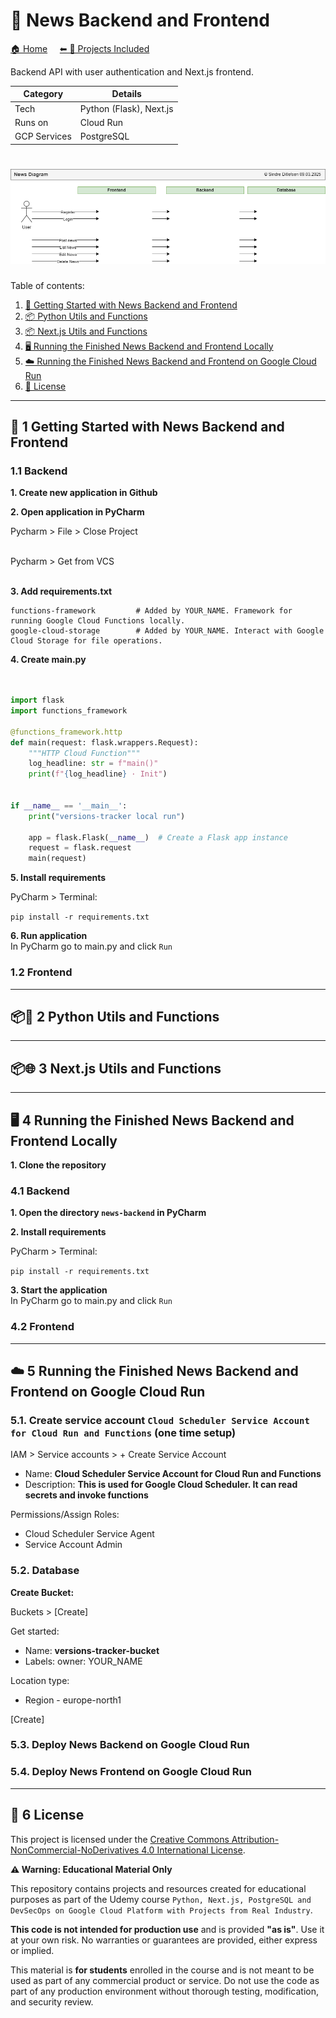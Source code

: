 # 📝 News Backend and Frontend

[🏠 Home](../)
&nbsp; &nbsp;
[⬅ 🎯 Projects Included](../#-4-projects-included)

Backend API with user authentication and Next.js frontend.

| Category     | Details                 |          
|--------------|-------------------------|
| Tech         | Python (Flask), Next.js |
| Runs on      | Cloud Run               |
| GCP Services | PostgreSQL              |


# ![News Backend and Frontend Diagram](_docs/news-diagram.drawio.png) 

Table of contents:
1. [🚀 Getting Started with News Backend and Frontend](#-1-getting-started-with-news-backend-and-frontendm)
2. [📦 Python Utils and Functions](#-2-python-utils-and-functions)
3. [📦 Next.js Utils and Functions](#-3-nextjs-utils-and-functions)
4. [🖥️ Running the Finished News Backend and Frontend Locally](#%EF%B8%8F-4-running-the-finished-news-backend-and-frontend-locally)
5. [☁️ Running the Finished News Backend and Frontend on Google Cloud Run](#%EF%B8%8F-5-running-the-finished-news-backend-and-frontend-on-google-cloud-run)
6. [📜 License](#-6-license)

---

## 🚀 1 Getting Started with News Backend and Frontend



### 1.1 Backend


**1. Create new application in Github**

**2. Open application in PyCharm**

Pycharm > File > Close Project<br><br>

Pycharm > Get from VCS<br><br>


**3. Add requirements.txt**

```
functions-framework         # Added by YOUR_NAME. Framework for running Google Cloud Functions locally.
google-cloud-storage        # Added by YOUR_NAME. Interact with Google Cloud Storage for file operations.
```

**4. Create main.py**

```python


import flask
import functions_framework

@functions_framework.http
def main(request: flask.wrappers.Request):
    """HTTP Cloud Function"""
    log_headline: str = f"main()"
    print(f"{log_headline} · Init")


if __name__ == '__main__':
    print("versions-tracker local run")

    app = flask.Flask(__name__)  # Create a Flask app instance
    request = flask.request
    main(request)
```

**5. Install requirements**

PyCharm > Terminal:

`pip install -r requirements.txt`

**6. Run application**<br>
In PyCharm go to main.py and click `Run`


### 1.2 Frontend


---

## 📦🐍 2 Python Utils and Functions


---

## 📦🌐 3 Next.js Utils and Functions



---

## 🖥️ 4 Running the Finished News Backend and Frontend Locally

**1. Clone the repository**

### 4.1 Backend

**1. Open the directory `news-backend` in PyCharm**


**2. Install requirements**

PyCharm > Terminal:

`pip install -r requirements.txt`

**3. Start the application**<br>
In PyCharm go to main.py and click `Run`


### 4.2 Frontend


---

## ☁️ 5 Running the Finished News Backend and Frontend on Google Cloud Run

### 5.1. Create service account `Cloud Scheduler Service Account for Cloud Run and Functions` (one time setup)

IAM > Service accounts > + Create Service Account

* Name: **Cloud Scheduler Service Account for Cloud Run and Functions**
* Description: **This is used for Google Cloud Scheduler. It can read secrets and invoke functions**

Permissions/Assign Roles:
* Cloud Scheduler Service Agent
* Service Account Admin


### 5.2. Database

**Create Bucket:**

Buckets > [Create]

Get started:
* Name: **versions-tracker-bucket**
* Labels: owner: YOUR_NAME

Location type:
* Region - europe-north1

[Create]


### 5.3. Deploy News Backend on Google Cloud Run

### 5.4. Deploy News Frontend on Google Cloud Run




---

## 📜 6 License


This project is licensed under the
[Creative Commons Attribution-NonCommercial-NoDerivatives 4.0 International License](https://creativecommons.org/licenses/by-nc-nd/4.0/).

**⚠️ Warning: Educational Material Only**

This repository contains projects and resources created for educational purposes as part of the Udemy course 
`Python, Next.js, PostgreSQL and DevSecOps on Google Cloud Platform with Projects from Real Industry`.

**This code is not intended for production use** and is provided **"as is"**. 
Use it at your own risk. No warranties or guarantees are provided, either express or implied. 

This material is **for students** enrolled in the course and is not meant to be used as part of any commercial product or service. 
Do not use the code as part of any production environment without thorough testing, modification, and security review.

